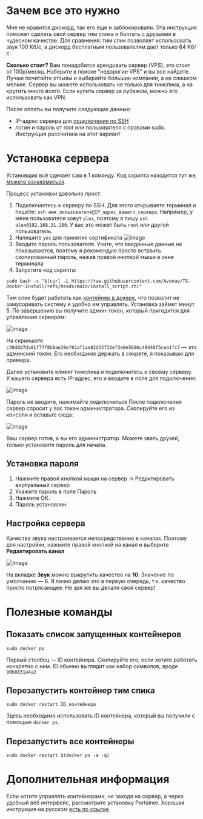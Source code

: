 # Зачем все это нужно
Мне не нравится дискорд, так его еще и заблокировали. Эта инструкция поможет сделать свой сервер тим спика и болтать с друзьями в чудесном качестве. 
Для сравнения: тим спик позволяет использовать звук 100 Кб/с, а дискорд бесплатным пользователям дает только 64 Кб/с.

**Сколько стоит?**
Вам понадобится арендовать сервер (VPS), это стоит от 100р/месяц. Наберите в поиске "недорогие VPS" и вы все найдете. Лучше почитайте отзывы и выбирайте большие компании, а не слишком мелкие. 
Сервер вы можете использовать не только для тимспика, а на крутить много всего. Если купить сервер за рубежом, можно его использовать как VPN.

После оплаты вы получите следующие данные:
- IP-адрес сервера для [подключения по SSH](https://firstvds.ru/technology/how-to-connect-to-the-server-via-ssh)
- логин и пароль от root или пользователя с правами sudo. Инструкция рассчитана на этот вариант

# Установка сервера
Установщик всё сделает сам в 1 команду. Код скрипта находится тут же, [можете ознакомиться](https://github.com/Avonae/TS-Docker-Install/blob/main/install_script.sh).

Процесс установки довольно прост:
1. Подключаетесь к серверу по SSH. Для этого открываете терминал и пишете: `ssh имя_пользователя@IP_адрес_вашего_сервера`. Например, у меня пользователя зовут `alex`, поэтому я пишу `ssh alex@192.168.31.180`. У вас это может быть `root` или другой пользователь.
2. Напишите `yes` для принятия сертификата
![image](https://github.com/user-attachments/assets/b6d021d1-69c0-4710-8a4c-134b3a0372b8)
3. Вводите пароль пользователя. Учите, что введенные данные не показываются, поэтому я рекомендую просто вставить скопированный пароль, нажав правой кнопкой мыши в окне терминала
4. Запустите код скрипта:
```
sudo bash -c "$(curl -L https://raw.githubusercontent.com/Avonae/TS-Docker-Install/refs/heads/main/install_script.sh)"
```

Тим спик будет работать как [контейнер в докере](https://ru.wikipedia.org/wiki/Docker), что позволит не замусоривать систему и удобно им управлять.
Установка займет минут 5. По завершению вы получите админ-токен, который пригодится для управления сервером:

![image](https://github.com/user-attachments/assets/3d3a1445-9566-46cd-b1ca-d3bd65245a1e)

На скриншоте `c30d0d7da81f77f8b0ae38ef82af1ae82d33f32ef3e8e5606c49440f5cea1fc7` — это админский токен. Его необходимо держать в секрете, я показываю для примера.

Далее установите клиент тимспика и подключитесь к своему серверу. У вашего сервера есть IP-адрес, его и вводите в поле для подключения:

![image](https://github.com/user-attachments/assets/bb30250a-70db-4a2f-97e6-52dcb71b55a2)

Пароль не вводите, нажимайте подключиться
После подключения сервер спросит у вас токен администратора. Скопируйте его из консоли и вставьте сюда:

![image](https://github.com/user-attachments/assets/88852e0c-26b0-45c8-943b-a65d8cb2f86e)

Ваш сервер готов, а вы его администратор. Можете звать друзей, только установите пароль для начала.

## Установка пароля
1. Нажмите правой кнопкой мыши на сервер → Редактировать виртуальный сервер
2. Укажите пароль в поле Пароль
3. Нажмите ОК.
4. Пароль установлен.

## Настройка сервера
Качества звука настраивается непосредственно в каналах. Поэтому для настройки, нажмите правой кнопкой на канал и выберите **Редактировать канал**

![image](https://github.com/user-attachments/assets/7edc429a-cdb3-45f6-ade2-2fcaae363a86)

На вкладке **Звук** можно выкрутить качество на **10**. Значение по умолчанию — 6. Я лично делаю это в первую очередь, т.к. качество просто потрясающее. Не зря же вы делали свой сервер! 
# Полезные команды
## Показать список запущенных контейнеров
```
sudo docker ps
```
Первый столбец — ID контейнера. Скопируйте его, если хотите работать конкретно с ним. ID обычно выглядит как набор символов, вроде `90b8831a4a2`

## Перезапустить контейнер тим спика
```
sudo docker restart ID_контейнера 
```
Здесь необходимо использовать ID контейнера, который вы получили с помощью `docker ps`.
## Перезапустить все контейнеры
```
sudo docker restart $(docker ps -a -q)
```
# Дополнительная информация
Если хотите управлять контейнерами, не заходя на сервер, а через удобный веб интерфейс, рассмотрите установку Portainer. Хорошая инструкция на русском [есть по ссылке](https://timeweb.cloud/tutorials/docker/ustanovka-i-ispolzovanie-portainer).

